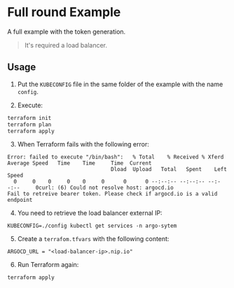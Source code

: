# Full round Example

A  full example with the token generation. 

>  It's required a load balancer.  

## Usage

1. Put the `KUBECONFIG` file in the same folder of the example with the name `config`.

2. Execute:

```sh
terraform init
terraform plan
terraform apply
```

3. When Terraform fails with the following error:

```shell
Error: failed to execute "/bin/bash":   % Total    % Received % Xferd  Average Speed   Time    Time     Time  Current
                                 Dload  Upload   Total   Spent    Left  Speed
  0     0    0     0    0     0      0      0 --:--:-- --:--:-- --:--:--     0curl: (6) Could not resolve host: argocd.io
Fail to retreive bearer token. Please check if argocd.io is a valid endpoint
```

4. You need to retrieve the load balancer external IP: 

```shell
KUBECONFIG=./config kubectl get services -n argo-sytem
```

5. Create a `terrafom.tfvars` with the following content:

````hcl
ARGOCD_URL = "<load-balancer-ip>.nip.io"
````

6. Run Terraform again:

```shell
terraform apply
```

